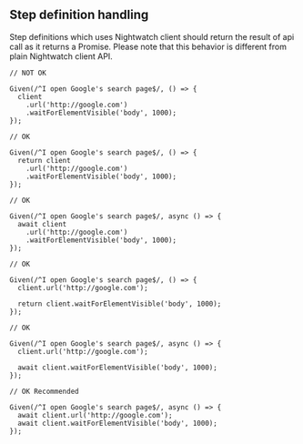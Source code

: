 ## Step definition handling

Step definitions which uses Nightwatch client should return the result of api call as it returns a Promise. Please note that this behavior is different from plain Nightwatch client API.

```
// NOT OK

Given(/^I open Google's search page$/, () => {
  client
    .url('http://google.com')
    .waitForElementVisible('body', 1000);
});
```

```
// OK

Given(/^I open Google's search page$/, () => {
  return client
    .url('http://google.com')
    .waitForElementVisible('body', 1000);
});
```

```
// OK

Given(/^I open Google's search page$/, async () => {
  await client
    .url('http://google.com')
    .waitForElementVisible('body', 1000);
});
```

```
// OK

Given(/^I open Google's search page$/, () => {
  client.url('http://google.com');

  return client.waitForElementVisible('body', 1000);
});
```

```
// OK

Given(/^I open Google's search page$/, async () => {
  client.url('http://google.com');

  await client.waitForElementVisible('body', 1000);
});
```

```
// OK Recommended

Given(/^I open Google's search page$/, async () => {
  await client.url('http://google.com');
  await client.waitForElementVisible('body', 1000);
});
```
